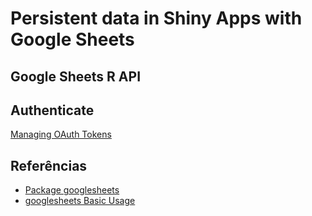<!-- -->
# Persistent data in Shiny Apps with Google Sheets

## Google Sheets R API

## Authenticate
[Managing OAuth Tokens](https://rawgit.com/jennybc/googlesheets/master/vignettes/managing-auth-tokens.html)

## Referências
* [Package googlesheets](https://cran.r-project.org/web/packages/googlesheets/googlesheets.pdf)
* [googlesheets Basic Usage](https://cran.r-project.org/web/packages/googlesheets/vignettes/basic-usage.html)

